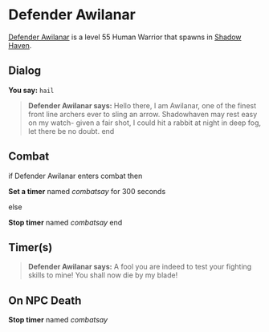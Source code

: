 # Defender Awilanar



[Defender Awilanar](/npc/150288) is a level 55 Human Warrior that spawns in [Shadow Haven](/zone/150).



## Dialog

**You say:** `hail`



>**Defender Awilanar says:** Hello there, I am Awilanar, one of the finest front line archers ever to sling an arrow.  Shadowhaven may rest easy on my watch- given a fair shot, I could hit a rabbit at night in deep fog, let there be no doubt.
end



## Combat

if Defender Awilanar enters combat  then


**Set a timer** named *combatsay* for 300 seconds

else


**Stop timer** named *combatsay*
end



## Timer(s)

>**Defender Awilanar says:** A fool you are indeed to test your fighting skills to mine!  You shall now die by my blade!


## On NPC Death

**Stop timer** named *combatsay*
